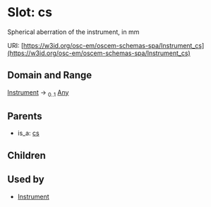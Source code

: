 
# Slot: cs

Spherical aberration of the instrument, in mm

URI: [https://w3id.org/osc-em/oscem-schemas-spa/Instrument_cs](https://w3id.org/osc-em/oscem-schemas-spa/Instrument_cs)


## Domain and Range

[Instrument](Instrument.md) &#8594;  <sub>0..1</sub> [Any](Any.md)

## Parents

 *  is_a: [cs](cs.md)

## Children


## Used by

 * [Instrument](Instrument.md)
